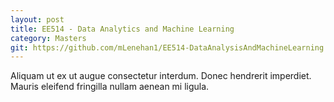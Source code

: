 ```yaml
---
layout: post
title: EE514 - Data Analytics and Machine Learning
category: Masters
git: https://github.com/mLenehan1/EE514-DataAnalysisAndMachineLearning
---
```


Aliquam ut ex ut augue consectetur interdum. Donec hendrerit imperdiet. Mauris eleifend fringilla
nullam aenean mi ligula.
